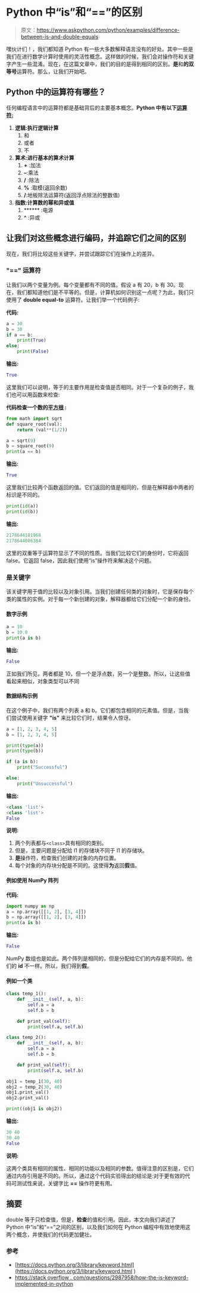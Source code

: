 # Python 中“is”和“==”的区别

> 原文：<https://www.askpython.com/python/examples/difference-between-is-and-double-equals>

嘿伙计们！，我们都知道 Python 有一些大多数解释语言没有的好处。其中一些是我们在进行数学计算时使用的灵活性概念。这样做的时候，我们会对操作符和关键字产生一些混淆。现在，在这篇文章中，我们的目的是得到相同的区别。**是**和**的双等号**运算符。那么，让我们开始吧。

## Python 中的运算符有哪些？

任何编程语言中的运算符都是基础背后的主要基本概念。**Python 中有以下[运算符:](https://www.askpython.com/course/python-course-operators)**

1.  **逻辑:执行逻辑计算**
    1.  和
    2.  或者
    3.  不
2.  **算术:进行基本的算术计算**
    1.  **+** :加法
    2.  **–**:乘法
    3.  **/** :除法
    4.  **%** :取模(返回余数)
    5.  **/**:地板除法运算符(返回浮点除法的整数值)
3.  **指数:计算数的幂和异或值**
    1.  ****** :电源
    2.  **^** :异或

## 让我们对这些概念进行编码，并追踪它们之间的区别

现在，我们将比较这些关键字，并尝试跟踪它们在操作上的差异。

### **"=="** 运算符

让我们以两个变量为例。每个变量都有不同的值。假设 a 有 20，b 有 30。现在，我们都知道他们是不平等的。但是，计算机如何识别这一点呢？为此，我们只使用了 **double equal-to** 运算符。让我们举一个代码例子:

**代码:**

```py
a = 30
b = 30
if a == b:
    print(True) 
else:
    print(False)

```

**输出:**

```py
True

```

这里我们可以说明，等于的主要作用是检查值是否相同。对于一个复杂的例子，我们也可以用函数来检查:

**代码检查一个数的[平方根](https://www.askpython.com/python/examples/calculate-square-root) :**

```py
from math import sqrt
def square_root(val):
    return (val**(1/2))

a = sqrt(9)
b = square_root(9)
print(a == b)

```

**输出:**

```py
True

```

这里我们比较两个函数返回的值。它们返回的值是相同的，但是在解释器中两者的标识是不同的。

```py
print(id(a))
print(id(b))

```

**输出:**

```py
2178644181968
2178644086384

```

这里的双重等于运算符显示了不同的性质。当我们比较它们的身份时，它将返回 false。它返回 false，因此我们使用“is”操作符来解决这个问题。

### **是**关键字

该关键字用于值的比较以及对象引用。当我们创建任何类的对象时，它是保存每个类的属性的实例。对于每一个新创建的对象，解释器都给它们分配一个新的身份。

#### 数字示例

```py
a = 10
b = 10.0
print(a is b)

```

**输出:**

```py
False

```

正如我们所见，两者都是 10，但一个是浮点数，另一个是整数。所以，让这些值看起来相似，对象类型可以不同

#### 数据结构示例

在这个例子中，我们有两个列表 a 和 b。它们都包含相同的元素值。但是，当我们尝试使用关键字 **"is"** 来比较它们时，结果令人惊讶。

```py
a = [1, 2, 3, 4, 5]
b = [1, 2, 3, 4, 5]

print(type(a))
print(type(b))

if (a is b):
    print("Successful")

else:
    print("Unsuccessful")

```

**输出:**

```py
<class 'list'>
<class 'list'>
False

```

**说明:**

1.  两个列表都与`<class>`具有相同的类别。
2.  但是，主要问题是分配给 l1 的存储块不同于 l1 的存储块。
3.  **是**操作符，检查我们创建的对象的内存位置。
4.  每个对象的内存块分配是不同的。这使得**为**返回**假**值。

#### 例如使用 NumPy 阵列

**代码:**

```py
import numpy as np
a = np.array([[1, 2], [3, 4]])
b = np.array([[1, 2], [3, 4]])
print(a is b)

```

**输出:**

```py
False

```

NumPy 数组也是如此。两个阵列是相同的，但是分配给它们的内存是不同的。他们的 **id** 不一样。所以，我们得到**假**。

#### 例如一个类

```py
class temp_1():
    def __init__(self, a, b):
        self.a = a
        self.b = b

    def print_val(self):
        print(self.a, self.b)

class temp_2():
    def __init__(self, a, b):
        self.a = a
        self.b = b

    def print_val(self):
        print(self.a, self.b)

obj1 = temp_1(30, 40)
obj2 = temp_2(30, 40)
obj1.print_val()
obj2.print_val()

print((obj1 is obj2))

```

**输出:**

```py
30 40
30 40
False

```

**说明:**

这两个类具有相同的属性、相同的功能以及相同的参数。值得注意的区别是，它们通过内存引用是不同的。所以，通过这个代码实验得出的结论是:对于更有效的代码可测试性来说，关键字比 **==** 操作符更有用。

## 摘要

double 等于只检查值，但是，**检查**的值和引用。因此，本文向我们讲述了 Python 中“is”和“==”之间的区别，以及我们如何在 Python 编程中有效地使用这两个概念，并使我们的代码更加健壮。

### 参考

*   [https://docs.python.org/3/library/keyword.html](https://docs.python.org/3/library/keyword.html
    )
*   [https://stack overflow . com/questions/2987958/how-the-is-keyword-implemented-in-python](https://stackoverflow.com/questions/2987958/how-is-the-is-keyword-implemented-in-python)
